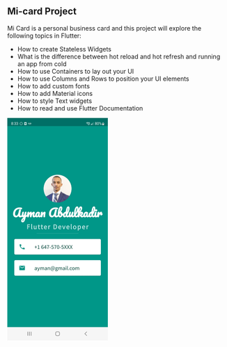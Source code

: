 ## Mi-card Project

Mi Card is a personal business card and this project will explore the following topics in Flutter:
* How to create Stateless Widgets
* What is the difference between hot reload and hot refresh and running an app from cold
* How to use Containers to lay out your UI
* How to use Columns and Rows to position your UI elements
* How to add custom fonts
* How to add Material icons
* How to style Text widgets
* How to read and use Flutter Documentation
<img src="images/app.jpeg"  width="230.5" height="512" class="center">
